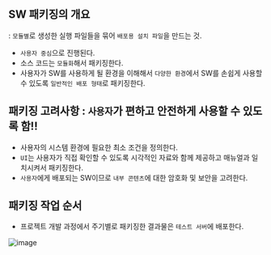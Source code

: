 ## SW 패키징의 개요 

: `모듈별`로 생성한 실행 파일들을 묶어 `배포용 설치 파일`을 만드는 것.

- `사용자 중심`으로 진행된다.
- 소스 코드는 `모듈화`해서 패키징한다.
- 사용자가 SW를 사용하게 될 환경을 이해해서 `다양한 환경`에서 SW를 손쉽게 사용할 수 있도록 `일반적인 배포 형태`로 패키징한다.

## 패키징 고려사항 : `사용자`가 편하고 안전하게 사용할 수 있도록 함!!

- 사용자의 시스템 환경에 필요한 최소 조건을 정의한다.
- `UI`는 사용자가 직접 확인할 수 있도록 시각적인 자료와 함께 제공하고 매뉴얼과 일치시켜서 패키징한다. 
- `사용자`에게 배포되는 SW이므로 `내부 콘텐츠`에 대한 암호화 및 보안을 고려한다.

## 패키징 작업 순서 

- 프로젝트 개발 과정에서 주기별로 패키징한 결과물은 `테스트 서버`에 배포한다. 

![image](https://user-images.githubusercontent.com/64796257/159193307-80171bc9-2357-42a8-bdd0-f005b8ed4e20.png)



























